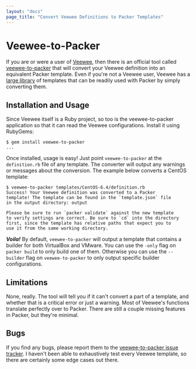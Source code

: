 ```yaml
---
layout: "docs"
page_title: "Convert Veewee Definitions to Packer Templates"
---
```


# Veewee-to-Packer

If you are or were a user of [Veewee](https://github.com/jedi4ever/veewee),
then there is an official tool called [veewee-to-packer](https://github.com/mitchellh/veewee-to-packer)
that will convert your Veewee definition into an equivalent Packer template.
Even if you're not a Veewee user, Veewee has a
[large library](https://github.com/jedi4ever/veewee/tree/master/templates)
of templates that can be readily used with Packer by simply converting them.

## Installation and Usage

Since Veewee itself is a Ruby project, so too is the veewee-to-packer
application so that it can read the Veewee configurations. Install it using RubyGems:

```text
$ gem install veewee-to-packer
...
```

Once installed, usage is easy! Just point `veewee-to-packer`
at the `definition.rb` file of any template. The converter will output
any warnings or messages about the conversion. The example below converts
a CentOS template:

```text
$ veewee-to-packer templates/CentOS-6.4/definition.rb
Success! Your Veewee definition was converted to a Packer
template! The template can be found in the `template.json` file
in the output directory: output

Please be sure to run `packer validate` against the new template
to verify settings are correct. Be sure to `cd` into the directory
first, since the template has relative paths that expect you to
use it from the same working directory.
```

***Voila!*** By default, `veewee-to-packer` will output a template that
contains a builder for both VirtualBox and VMware. You can use the
`-only` flag on `packer build` to only build one of them. Otherwise
you can use the `--builder` flag on `veewee-to-packer` to only output
specific builder configurations.

## Limitations

None, really. The tool will tell you if it can't convert a part of a
template, and whether that is a critical error or just a warning.
Most of Veewee's functions translate perfectly over to Packer. There are
still a couple missing features in Packer, but they're minimal.

## Bugs

If you find any bugs, please report them to the
[veewee-to-packer issue tracker](https://github.com/mitchellh/veewee-to-packer).
I haven't been able to exhaustively test every Veewee template, so there
are certainly some edge cases out there.
